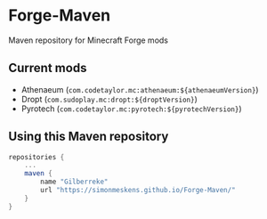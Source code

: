 # Forge-Maven
Maven repository for Minecraft Forge mods

## Current mods
* Athenaeum (`com.codetaylor.mc:athenaeum:${athenaeumVersion}`)
* Dropt (`com.sudoplay.mc:dropt:${droptVersion}`)
* Pyrotech (`com.codetaylor.mc:pyrotech:${pyrotechVersion}`)

## Using this Maven repository

```groovy
repositories {
    ...
    maven {
        name "Gilberreke"
        url "https://simonmeskens.github.io/Forge-Maven/"
    }
}
```